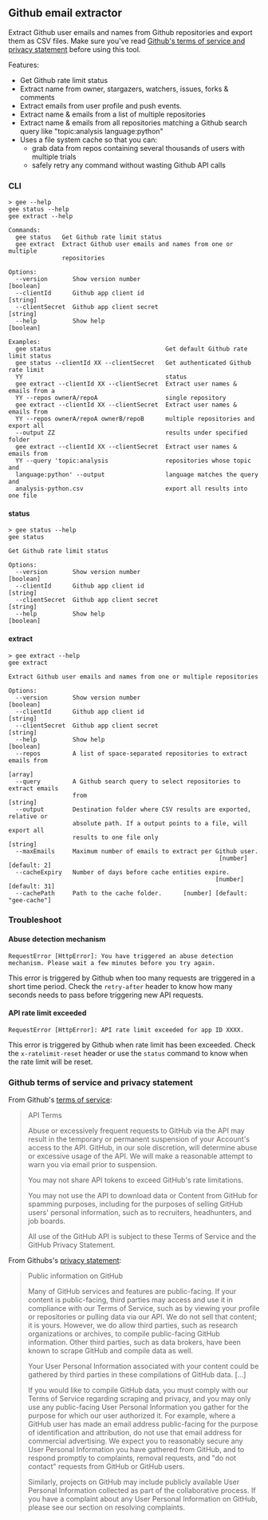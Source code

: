 ## Github email extractor

Extract Github user emails and names from Github repositories and export them as CSV files. Make sure you've read [Github's terms of service and privacy statement](#github-terms-of-service-and-privacy-statement) before using this tool.

Features:

- Get Github rate limit status
- Extract name from owner, stargazers, watchers, issues, forks & comments
- Extract emails from user profile and push events.
- Extract name & emails from a list of multiple repositories
- Extract name & emails from all repositories matching a Github search query like "topic:analysis language:python"
- Uses a file system cache so that you can:
  - grab data from repos containing several thousands of users with multiple trials
  - safely retry any command without wasting Github API calls

### CLI

```console
> gee --help
gee status --help
gee extract --help

Commands:
  gee status   Get Github rate limit status
  gee extract  Extract Github user emails and names from one or multiple
               repositories

Options:
  --version       Show version number                                  [boolean]
  --clientId      Github app client id                                  [string]
  --clientSecret  Github app client secret                              [string]
  --help          Show help                                            [boolean]

Examples:
  gee status                                Get default Github rate limit status
  gee status --clientId XX --clientSecret   Get authenticated Github rate limit
  YY                                        status
  gee extract --clientId XX --clientSecret  Extract user names & emails from a
  YY --repos ownerA/repoA                   single repository
  gee extract --clientId XX --clientSecret  Extract user names & emails from
  YY --repos ownerA/repoA ownerB/repoB      multiple repositories and export all
  --output ZZ                               results under specified folder
  gee extract --clientId XX --clientSecret  Extract user names & emails from
  YY --query 'topic:analysis                repositories whose topic and
  language:python' --output                 language matches the query and
  analysis-python.csv                       export all results into one file

```

#### status

```console
> gee status --help
gee status

Get Github rate limit status

Options:
  --version       Show version number                                  [boolean]
  --clientId      Github app client id                                  [string]
  --clientSecret  Github app client secret                              [string]
  --help          Show help                                            [boolean]
```

#### extract

```console
> gee extract --help
gee extract

Extract Github user emails and names from one or multiple repositories

Options:
  --version       Show version number                                  [boolean]
  --clientId      Github app client id                                  [string]
  --clientSecret  Github app client secret                              [string]
  --help          Show help                                            [boolean]
  --repos         A list of space-separated repositories to extract emails from
                                                                         [array]
  --query         A Github search query to select repositories to extract emails
                  from                                                  [string]
  --output        Destination folder where CSV results are exported, relative or
                  absolute path. If a output points to a file, will export all
                  results to one file only                              [string]
  --maxEmails     Maximum number of emails to extract per Github user.
                                                           [number] [default: 2]
  --cacheExpiry   Number of days before cache entities expire.
                                                          [number] [default: 31]
  --cachePath     Path to the cache folder.      [number] [default: "gee-cache"]
```

### Troubleshoot

#### Abuse detection mechanism

```
RequestError [HttpError]: You have triggered an abuse detection mechanism. Please wait a few minutes before you try again.
```

This error is triggered by Github when too many requests are triggered in a short time period. Check the `retry-after` header to know how many seconds needs to pass before triggering new API requests.

#### API rate limit exceeded

```
RequestError [HttpError]: API rate limit exceeded for app ID XXXX.
```

This error is triggered by Github when rate limit has been exceeded. Check the `x-ratelimit-reset` header or use the `status` command to know when the rate limit will be reset.

### Github terms of service and privacy statement

From Github's [terms of service](https://help.github.com/en/github/site-policy/github-terms-of-service#h-api-terms):

> API Terms
>
> Abuse or excessively frequent requests to GitHub via the API may result in the temporary or permanent suspension of your Account's access to the API. GitHub, in our sole discretion, will determine abuse or excessive usage of the API. We will make a reasonable attempt to warn you via email prior to suspension.
>
> You may not share API tokens to exceed GitHub's rate limitations.
>
> You may not use the API to download data or Content from GitHub for spamming purposes, including for the purposes of selling GitHub users' personal information, such as to recruiters, headhunters, and job boards.
>
> All use of the GitHub API is subject to these Terms of Service and the GitHub Privacy Statement.

From Githubs's [privacy statement](https://help.github.com/en/github/site-policy/github-privacy-statement#public-information-on-github):

> Public information on GitHub
>
> Many of GitHub services and features are public-facing. If your content is public-facing, third parties may access and use it in compliance with our Terms of Service, such as by viewing your profile or repositories or pulling data via our API. We do not sell that content; it is yours. However, we do allow third parties, such as research organizations or archives, to compile public-facing GitHub information. Other third parties, such as data brokers, have been known to scrape GitHub and compile data as well.
>
> Your User Personal Information associated with your content could be gathered by third parties in these compilations of GitHub data. [...]
>
> If you would like to compile GitHub data, you must comply with our Terms of Service regarding scraping and privacy, and you may only use any public-facing User Personal Information you gather for the purpose for which our user authorized it. For example, where a GitHub user has made an email address public-facing for the purpose of identification and attribution, do not use that email address for commercial advertising. We expect you to reasonably secure any User Personal Information you have gathered from GitHub, and to respond promptly to complaints, removal requests, and "do not contact" requests from GitHub or GitHub users.
>
> Similarly, projects on GitHub may include publicly available User Personal Information collected as part of the collaborative process. If you have a complaint about any User Personal Information on GitHub, please see our section on resolving complaints.
